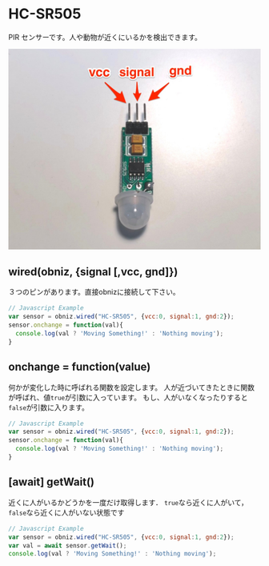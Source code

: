 # HC-SR505

PIR センサーです。人や動物が近くにいるかを検出できます。

![](image.jpg)


## wired(obniz, {signal [,vcc, gnd]})

３つのピンがあります。直接obnizに接続して下さい。

```Javascript
// Javascript Example
var sensor = obniz.wired("HC-SR505", {vcc:0, signal:1, gnd:2});
sensor.onchange = function(val){
  console.log(val ? 'Moving Something!' : 'Nothing moving');
}
```

## onchange = function(value)

何かが変化した時に呼ばれる関数を設定します。
人が近づいてきたときに関数が呼ばれ、値`true`が引数に入っています。
もし、人がいなくなったりすると`false`が引数に入ります。

```Javascript
// Javascript Example
var sensor = obniz.wired("HC-SR505", {vcc:0, signal:1, gnd:2});
sensor.onchange = function(val){
  console.log(val ? 'Moving Something!' : 'Nothing moving');
}
```

## [await] getWait()

近くに人がいるかどうかを一度だけ取得します．
`true`なら近くに人がいて，`false`なら近くに人がいない状態です


```Javascript
// Javascript Example
var sensor = obniz.wired("HC-SR505", {vcc:0, signal:1, gnd:2});
var val = await sensor.getWait();
console.log(val ? 'Moving Something!' : 'Nothing moving');
```
